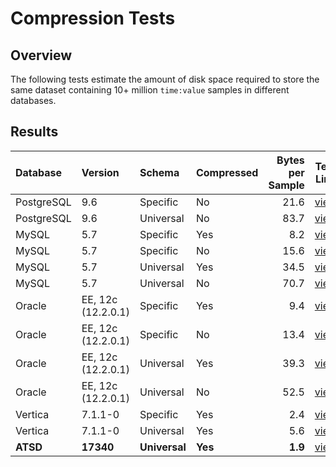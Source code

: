 # Compression Tests

## Overview

The following tests estimate the amount of disk space required to store the same dataset containing 10+ million `time:value` samples in different databases. 

## Results

| **Database** | **Version** | **Schema** | **Compressed** | **Bytes per Sample** | **Test Link** |
|:---|:---|:---|:---|---:|---|
| PostgreSQL | 9.6   | Specific   | No  | 21.6 | [view](postgres.md) |
| PostgreSQL | 9.6   | Universal  | No  | 83.7 | [view](postgres.md) |
| MySQL      | 5.7   | Specific   | Yes | 8.2  | [view](mysql.md) |
| MySQL      | 5.7   | Specific   | No  | 15.6 | [view](mysql.md) |
| MySQL      | 5.7   | Universal  | Yes | 34.5 | [view](mysql.md) |
| MySQL      | 5.7   | Universal  | No  | 70.7 | [view](mysql.md) |
| Oracle      | EE, 12c (12.2.0.1)   | Specific   | Yes | 9.4  | [view](oracle.md) |
| Oracle      | EE, 12c (12.2.0.1)   | Specific   | No  | 13.4 | [view](oracle.md) |
| Oracle      | EE, 12c (12.2.0.1)   | Universal  | Yes | 39.3 | [view](oracle.md) |
| Oracle      | EE, 12c (12.2.0.1)   | Universal  | No  | 52.5 | [view](oracle.md) |
| Vertica | 7.1.1-0   | Specific   | Yes | 2.4 | [view](vertica.md) |
| Vertica | 7.1.1-0   | Universal  | Yes | 5.6 | [view](vertica.md) |
| **ATSD**       | **17340** | **Universal**  | **Yes** | **1.9**  | [view](atsd.md)  |
